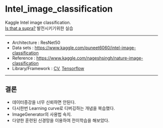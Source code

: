 # Intel_image_classification
Kaggle Intel image classification.</br>
<a href="https://github.com/elixter/Is_That_a_Supra">Is that a supra?</a> 발전시키기위한 실습

-----------------------------------------------------------

- Architecture : ResNet50
- Data sets : https://www.kaggle.com/puneet6060/intel-image-classification
- Reference : https://www.kaggle.com/nageshsingh/nature-image-classification
- Library/Framework : <a href="https://opencv.org/">CV</a>, <a href="https://www.tensorflow.org/?hl=ko">Tensorflow</a>

------------------------------------------------------------

## 결론
- 데이터증강을 너무 신뢰하면 안된다.
- 다시한번 Learning curve로 디버깅하는 개념을 복습했다.
- ImageGenerator의 사용법 숙지.
- 다양한 훈련된 신경망을 이용하여 전이학습을 해보았다.
